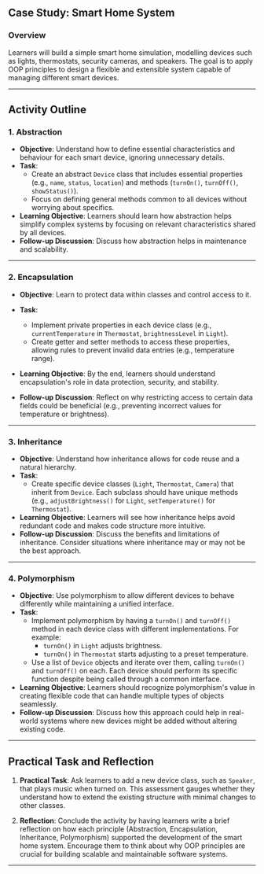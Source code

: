 ## Case Study: Smart Home System

### Overview
Learners will build a simple smart home simulation, modelling devices such as lights, thermostats, security cameras, and speakers. The goal is to apply OOP principles to design a flexible and extensible system capable of managing different smart devices.

---

## Activity Outline

### 1. Abstraction

- **Objective**: Understand how to define essential characteristics and behaviour for each smart device, ignoring unnecessary details.
- **Task**: 
  - Create an abstract `Device` class that includes essential properties (e.g., `name`, `status`, `location`) and methods (`turnOn()`, `turnOff()`, `showStatus()`).
  - Focus on defining general methods common to all devices without worrying about specifics.
- **Learning Objective**: Learners should learn how abstraction helps simplify complex systems by focusing on relevant characteristics shared by all devices.
- **Follow-up Discussion**: Discuss how abstraction helps in maintenance and scalability.

---

### 2. Encapsulation

- **Objective**: Learn to protect data within classes and control access to it.
- **Task**: 
  - Implement private properties in each device class (e.g., `currentTemperature` in `Thermostat`, `brightnessLevel` in `Light`).
  - Create getter and setter methods to access these properties, allowing rules to prevent invalid data entries (e.g., temperature range).
- **Learning Objective**: By the end, learners should understand encapsulation's role in data protection, security, and stability.

- **Follow-up Discussion**: Reflect on why restricting access to certain data fields could be beneficial (e.g., preventing incorrect values for temperature or brightness).

---

### 3. Inheritance

- **Objective**: Understand how inheritance allows for code reuse and a natural hierarchy.
- **Task**: 
  - Create specific device classes (`Light`, `Thermostat`, `Camera`) that inherit from `Device`. Each subclass should have unique methods (e.g., `adjustBrightness()` for `Light`, `setTemperature()` for `Thermostat`).
- **Learning Objective**: Learners will see how inheritance helps avoid redundant code and makes code structure more intuitive.
- **Follow-up Discussion**: Discuss the benefits and limitations of inheritance. Consider situations where inheritance may or may not be the best approach.

---

### 4. Polymorphism

- **Objective**: Use polymorphism to allow different devices to behave differently while maintaining a unified interface.
- **Task**: 
  - Implement polymorphism by having a `turnOn()` and `turnOff()` method in each device class with different implementations. For example:
    - `turnOn()` in `Light` adjusts brightness.
    - `turnOn()` in `Thermostat` starts adjusting to a preset temperature.
  - Use a list of `Device` objects and iterate over them, calling `turnOn()` and `turnOff()` on each. Each device should perform its specific function despite being called through a common interface.
- **Learning Objective**: Learners should recognize polymorphism's value in creating flexible code that can handle multiple types of objects seamlessly.
- **Follow-up Discussion**: Discuss how this approach could help in real-world systems where new devices might be added without altering existing code.

---

## Practical Task and Reflection

1. **Practical Task**: Ask learners to add a new device class, such as `Speaker`, that plays music when turned on. This assessment gauges whether they understand how to extend the existing structure with minimal changes to other classes.

2. **Reflection**: Conclude the activity by having learners write a brief reflection on how each principle (Abstraction, Encapsulation, Inheritance, Polymorphism) supported the development of the smart home system. Encourage them to think about why OOP principles are crucial for building scalable and maintainable software systems.

---